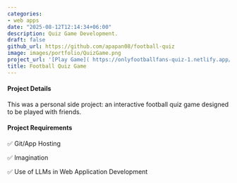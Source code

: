 ```yaml
---
categories:
- web apps
date: "2025-08-12T12:14:34+06:00"
description: Quiz Game Development.
draft: false
github_url: https://github.com/apapan08/football-quiz
image: images/portfolio/QuizGame.png
project_url: '[Play Game]( https://onlyfootballfans-quiz-1.netlify.app/)'
title: Football Quiz Game
---
```



#### Project Details

This was a personal side project: an interactive football quiz game designed to be played with friends.

#### Project Requirements

✅ Git/App Hosting

✅ Imagination

✅ Use of LLMs in Web Application Development